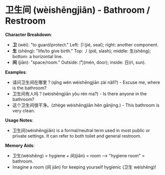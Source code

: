 # **卫生间 (wèishēngjiān) - Bathroom / Restroom**

**Character Breakdown**:  
- **卫** (wèi): "to guard/protect." Left: 卩(jié, seal); right: another component.  
- **生** (shēng): "life/to give birth." Top: 丿(piě, slash); middle: 生(shēng); bottom: a horizontal line.  
- **间** (jiān): "space/room." Outside: 门(mén, door); inside: 日(rì, sun).

**Examples**:  
- 请问卫生间在哪里？(qǐng wèn wèishēngjiān zài nǎlǐ?) - Excuse me, where is the bathroom?  
- 卫生间有人吗？(wèishēngjiān yǒu rén ma?) - Is there anyone in the bathroom?  
- 这个卫生间很干净。(zhège wèishēngjiān hěn gānjìng.) - This bathroom is very clean.

**Usage Notes**:  
- 卫生间(wèishēngjiān) is a formal/neutral term used in most public or private settings. It can refer to both toilet and general restroom.

**Memory Aids**:  
- 卫生(wèishēng) = hygiene + 间(jiān) = room ⟶ "hygiene room" = bathroom.  
- Imagine a room (间 jiān) for keeping yourself hygienic (卫生 wèishēng)!